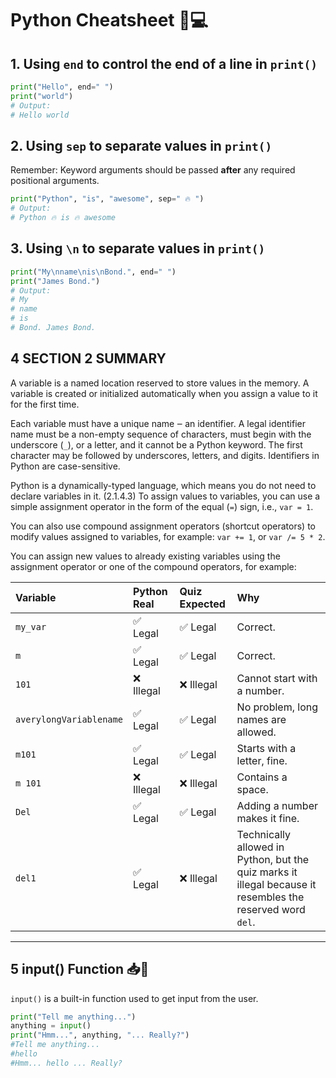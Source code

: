 # Python Cheatsheet 🐍💻

## 1. Using `end` to control the end of a line in `print()`
```python
print("Hello", end=" ")
print("world")
# Output:
# Hello world
```

## 2. Using `sep` to separate values in `print()`
Remember: Keyword arguments should be passed **after** any required positional arguments.
```python
print("Python", "is", "awesome", sep=" 🔥 ")
# Output:
# Python 🔥 is 🔥 awesome
```

## 3. Using `\n` to separate values in `print()`
```python
print("My\nname\nis\nBond.", end=" ")
print("James Bond.")
# Output:
# My
# name
# is
# Bond. James Bond.
```
## 4 SECTION 2 SUMMARY

A variable is a named location reserved to store values in the memory. A variable is created or initialized automatically when you assign a value to it for the first time. 

Each variable must have a unique name ‒ an identifier. A legal identifier name must be a non-empty sequence of characters, must begin with the underscore (`_`), or a letter, and it cannot be a Python keyword. The first character may be followed by underscores, letters, and digits. Identifiers in Python are case-sensitive.

Python is a dynamically-typed language, which means you do not need to declare variables in it. (2.1.4.3) To assign values to variables, you can use a simple assignment operator in the form of the equal (`=`) sign, i.e., `var = 1`.

You can also use compound assignment operators (shortcut operators) to modify values assigned to variables, for example: `var += 1`, or `var /= 5 * 2`.

You can assign new values to already existing variables using the assignment operator or one of the compound operators, for example:

| Variable | Python Real | Quiz Expected | Why |
|:---------|:------------|:--------------|:----|
| `my_var` | ✅ Legal | ✅ Legal | Correct. |
| `m` | ✅ Legal | ✅ Legal | Correct. |
| `101` | ❌ Illegal | ❌ Illegal | Cannot start with a number. |
| `averylongVariablename` | ✅ Legal | ✅ Legal | No problem, long names are allowed. |
| `m101` | ✅ Legal | ✅ Legal | Starts with a letter, fine. |
| `m 101` | ❌ Illegal | ❌ Illegal | Contains a space. |
| `Del` | ✅ Legal | ✅ Legal | Adding a number makes it fine. |
| `del1` | ✅ Legal | ❌ Illegal | Technically allowed in Python, but the quiz marks it illegal because it resembles the reserved word `del`. |

---
## 5 input() Function 📥🐍

`input()` is a built-in function used to get input from the user.

```python
print("Tell me anything...")
anything = input()
print("Hmm...", anything, "... Really?")
#Tell me anything...
#hello
#Hmm... hello ... Really?
```
